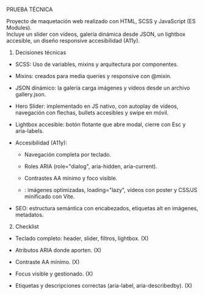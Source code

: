 PRUEBA TÉCNICA

Proyecto de maquetación web realizado con HTML, SCSS y JavaScript (ES Modules).  
Incluye un slider con vídeos, galería dinámica desde JSON, un lightbox accesible, un diseño responsive  accesibilidad (A11y).  


1. Decisiones técnicas

- SCSS: Uso de variables, mixins y arquitectura por componentes.

- Mixins: creados para media queries y responsive con @mixin.

- JSON dinámico: la galería carga imágenes y vídeos desde un archivo gallery.json.

- Hero Slider: implementado en JS nativo, con autoplay de vídeos, navegación con flechas, bullets accesibles y swipe en móvil.

- Lightbox accesible: botón flotante que abre modal, cierre con Esc y aria-labels.

- Accesibilidad (A11y):

    - Navegación completa por teclado.

    - Roles ARIA (role="dialog", aria-hidden, aria-current).

    - Contrastes AA mínimo y foco visible.

    - : imágenes optimizadas, loading="lazy", vídeos con poster y CSS/JS minificado con Vite.

- SEO: estructura semántica con encabezados, etiquetas alt en imágenes, metadatos.





2. Checklist

- Teclado completo: header, slider, filtros, lightbox. (X)

- Atributos ARIA donde aporten. (X)

- Contraste AA mínimo. (X)

- Focus visible y gestionado. (X)

- Etiquetas y descripciones correctas (aria-label, aria-describedby). (X)